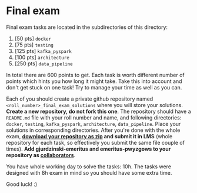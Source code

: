 # Final exam

Final exam tasks are located in the subdirectories of this directory:
1. [50 pts] `docker`
2. [75 pts] `testing`
3. [125 pts] `kafka_pyspark`
4. [100 pts] `architecture`
5. [250 pts] `data_pipeline`

In total there are 600 points to get. Each task is worth different number of points which hints you how long it might take. Take this into account and don't get stuck on one task! Try to manage your time as well as you can.

Each of you should create a private github repository named `<roll_number>_final_exam_solutions` where you will store your solutions. **Create a new repository, do not fork this one**. The repository should have a `README.md` file with your roll number and name, and following directories: `docker`, `testing`, `kafka_pyspark`, `architecture`, `data_pipeline`. Place your solutions in corresponding directories. After you're done with the whole exam, **[download your repository as zip](https://sites.northwestern.edu/researchcomputing/resources/downloading-from-github/) and submit it in LMS** (whole repository for each task, so effectively you submit the same file couple of times). **Add gjurdzinski-emeritus and emeritus-pwyzgows to your repository as [collaborators](https://docs.github.com/en/account-and-profile/setting-up-and-managing-your-personal-account-on-github/managing-access-to-your-personal-repositories/inviting-collaborators-to-a-personal-repository)**.

You have whole working day to solve the tasks: 10h. The tasks were designed with 8h exam in mind so you should have some extra time.

Good luck! :)
